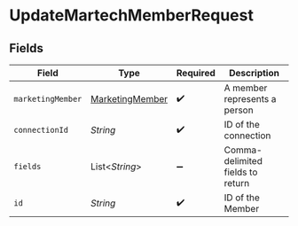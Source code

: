 # UpdateMartechMemberRequest


## Fields

| Field                                                     | Type                                                      | Required                                                  | Description                                               |
| --------------------------------------------------------- | --------------------------------------------------------- | --------------------------------------------------------- | --------------------------------------------------------- |
| `marketingMember`                                         | [MarketingMember](../../models/shared/MarketingMember.md) | :heavy_check_mark:                                        | A member represents a person                              |
| `connectionId`                                            | *String*                                                  | :heavy_check_mark:                                        | ID of the connection                                      |
| `fields`                                                  | List\<*String*>                                           | :heavy_minus_sign:                                        | Comma-delimited fields to return                          |
| `id`                                                      | *String*                                                  | :heavy_check_mark:                                        | ID of the Member                                          |